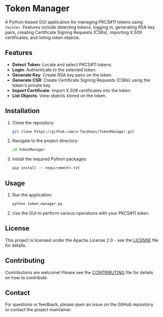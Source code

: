 # Token Manager

A Python-based GUI application for managing PKCS#11 tokens using `tkinter`. Features include detecting tokens, logging in, generating RSA key pairs, creating Certificate Signing Requests (CSRs), importing X.509 certificates, and listing token objects.

## Features

- **Detect Token**: Locate and select PKCS#11 tokens.
- **Login**: Authenticate to the selected token.
- **Generate Key**: Create RSA key pairs on the token.
- **Generate CSR**: Create Certificate Signing Requests (CSRs) using the token's private key.
- **Import Certificate**: Import X.509 certificates into the token.
- **List Objects**: View objects stored on the token.

## Installation

1. Clone the repository:
    ```bash
    git clone https://github.com/a-farahani/TokenManager.git
    ```
2. Navigate to the project directory:
    ```bash
    cd TokenManager
    ```
3. Install the required Python packages:
    ```bash
    pip install -r requirements.txt
    ```

## Usage

1. Run the application:
    ```bash
    python token_manager.py
    ```
2. Use the GUI to perform various operations with your PKCS#11 token.

## License

This project is licensed under the Apache License 2.0 - see the [LICENSE](LICENSE) file for details.

## Contributing

Contributions are welcome! Please see the [CONTRIBUTING](CONTRIBUTING.md) file for details on how to contribute.

## Contact

For questions or feedback, please open an issue on the GitHub repository or contact the project maintainer.

